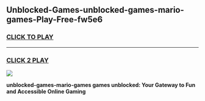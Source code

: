 
## Unblocked-Games-unblocked-games-mario-games-Play-Free-fw5e6
<h3>
<a href="https://premium76.site?title=unblocked-games-mario-games&ref=24M">CLICK TO PLAY</a></h3>
<hr>

<h3>
<a href="https://premium76.site?title=unblocked-games-mario-games&ref=24M">CLICK 2 PLAY</a>
  
</h3>

<a href="https://premium76.site?title=unblocked-games-mario-games&ref=24M"><img src="https://clearcache.store/games.png"></a>


**unblocked-games-mario-games games unblocked: Your Gateway to Fun and Accessible Online Gaming**
